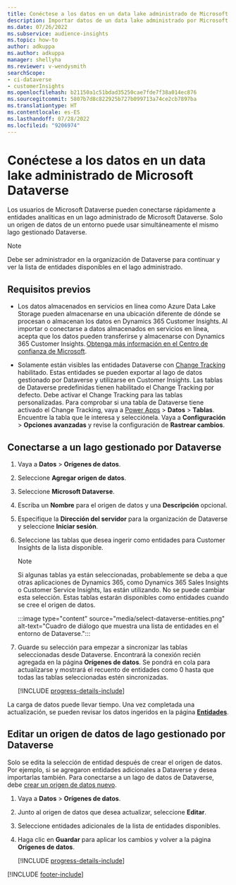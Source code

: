 ```yaml
---
title: Conéctese a los datos en un data lake administrado de Microsoft Dataverse
description: Importar datos de un data lake administrado por Microsoft Dataverse.
ms.date: 07/26/2022
ms.subservice: audience-insights
ms.topic: how-to
author: adkuppa
ms.author: adkuppa
manager: shellyha
ms.reviewer: v-wendysmith
searchScope:
- ci-dataverse
- customerInsights
ms.openlocfilehash: b21150a1c51bdad35250cae7fde7f38a014ec876
ms.sourcegitcommit: 5807b7d8c822925b727b099713a74ce2cb7897ba
ms.translationtype: HT
ms.contentlocale: es-ES
ms.lasthandoff: 07/28/2022
ms.locfileid: "9206974"
---
```

# <a name="connect-to-data-in-a-microsoft-dataverse-managed-data-lake"></a>Conéctese a los datos en un data lake administrado de Microsoft Dataverse

Los usuarios de Microsoft Dataverse pueden conectarse rápidamente a entidades analíticas en un lago administrado de Microsoft Dataverse. Solo un origen de datos de un entorno puede usar simultáneamente el mismo lago gestionado Dataverse.

> [!NOTE]
> Debe ser administrador en la organización de Dataverse para continuar y ver la lista de entidades disponibles en el lago administrado.

## <a name="prerequisites"></a>Requisitos previos

- Los datos almacenados en servicios en línea como Azure Data Lake Storage pueden almacenarse en una ubicación diferente de dónde se procesan o almacenan los datos en Dynamics 365 Customer Insights. Al importar o conectarse a datos almacenados en servicios en línea, acepta que los datos pueden transferirse y almacenarse con Dynamics 365 Customer Insights. [Obtenga más información en el Centro de confianza de Microsoft](https://www.microsoft.com/trust-center).

- Solamente están visibles las entidades Dataverse con [Change Tracking](/power-platform/admin/enable-change-tracking-control-data-synchronization) habilitado. Estas entidades se pueden exportar al lago de datos gestionado por Dataverse y utilizarse en Customer Insights. Las tablas de Dataverse predefinidas tienen habilitado el Change Tracking por defecto. Debe activar el Change Tracking para las tablas personalizadas. Para comprobar si una tabla de Dataverse tiene activado el Change Tracking, vaya a [Power Apps](https://make.powerapps.com) > **Datos** > **Tablas**. Encuentre la tabla que le interesa y selecciónela. Vaya a **Configuración** > **Opciones avanzadas** y revise la configuración de **Rastrear cambios**.

## <a name="connect-to-a-dataverse-managed-lake"></a>Conectarse a un lago gestionado por Dataverse

1. Vaya a **Datos** > **Orígenes de datos**.

1. Seleccione **Agregar origen de datos**.

1. Seleccione **Microsoft Dataverse**.

1. Escriba un **Nombre** para el origen de datos y una **Descripción** opcional.

1. Especifique la **Dirección del servidor** para la organización de Dataverse y seleccione **Iniciar sesión**.

1. Seleccione las tablas que desea ingerir como entidades para Customer Insights de la lista disponible.

   > [!NOTE]
   > Si algunas tablas ya están seleccionadas, probablemente se deba a que otras aplicaciones de Dynamics 365, como Dynamics 365 Sales Insights o Customer Service Insights, las están utilizando. No se puede cambiar esta selección. Estas tablas estarán disponibles como entidades cuando se cree el origen de datos.

    :::image type="content" source="media/select-dataverse-entities.png" alt-text="Cuadro de diálogo que muestra una lista de entidades en el entorno de Dataverse.":::

1. Guarde su selección para empezar a sincronizar las tablas seleccionadas desde Dataverse. Encontrará la conexión recién agregada en la página **Orígenes de datos**. Se pondrá en cola para actualizarse y mostrará el recuento de entidades como 0 hasta que todas las tablas seleccionadas estén sincronizadas.

   [!INCLUDE [progress-details-include](includes/progress-details-pane.md)]

La carga de datos puede llevar tiempo. Una vez completada una actualización, se pueden revisar los datos ingeridos en la página [**Entidades**](entities.md).

## <a name="edit-a-dataverse-managed-lake-data-source"></a>Editar un origen de datos de lago gestionado por Dataverse

Solo se edita la selección de entidad después de crear el origen de datos. Por ejemplo, si se agregaron entidades adicionales a Dataverse y desea importarlas también.
Para conectarse a un lago de datos de Dataverse, debe [crear un origen de datos nuevo](#connect-to-a-dataverse-managed-lake).

1. Vaya a **Datos** > **Orígenes de datos**.

1. Junto al origen de datos que desea actualizar, seleccione **Editar**.

1. Seleccione entidades adicionales de la lista de entidades disponibles.

1. Haga clic en **Guardar** para aplicar los cambios y volver a la página **Orígenes de datos**.

   [!INCLUDE [progress-details-include](includes/progress-details-pane.md)]

[!INCLUDE [footer-include](includes/footer-banner.md)]
